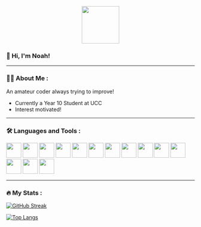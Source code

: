 <div id="header" align="center">
  <img src="https://media1.giphy.com/media/v1.Y2lkPTc5MGI3NjExcDVlZGRqeGNmb2dpNmRxYjA3NWwzNXRzM2NxaTE3YnhxaWNmbmptcCZlcD12MV9pbnRlcm5hbF9naWZfYnlfaWQmY3Q9cw/6BHbKbBorP68tvJQlY/giphy.gif" width="100"/>
</div>

### :wave: Hi, I'm Noah!

---
### :woman_technologist: About Me :
An amateur coder always trying to improve!
- Currently a Year 10 Student at UCC
- Interest motivated!

---

### :hammer_and_wrench: Languages and Tools :

<div>
    <img src="https://cdn.jsdelivr.net/gh/devicons/devicon@latest/icons/python/python-original.svg" width="40" height="40"/>
    <img src="https://cdn.jsdelivr.net/gh/devicons/devicon@latest/icons/pypi/pypi-original.svg" width="40" height="40"/>
    <img src="https://cdn.jsdelivr.net/gh/devicons/devicon@latest/icons/numpy/numpy-original.svg"width="40" height="40" />
    <img src="https://cdn.jsdelivr.net/gh/devicons/devicon@latest/icons/matplotlib/matplotlib-original.svg" width="40" height="40"/>
    <img src="https://cdn.jsdelivr.net/gh/devicons/devicon@latest/icons/swift/swift-original.svg"width="40" height="40" />
    <img src="https://cdn.jsdelivr.net/gh/devicons/devicon@latest/icons/cplusplus/cplusplus-original.svg" width="40" height="40"/>
    <img src="https://cdn.jsdelivr.net/gh/devicons/devicon@latest/icons/csharp/csharp-original.svg" width="40" height="40"/>
    <img src="https://cdn.jsdelivr.net/gh/devicons/devicon@latest/icons/html5/html5-original.svg"width="40" height="40" />
    <img src="https://cdn.jsdelivr.net/gh/devicons/devicon@latest/icons/css3/css3-original.svg"width="40" height="40" />
    <img src="https://cdn.jsdelivr.net/gh/devicons/devicon@latest/icons/javascript/javascript-original.svg" width="40" height="40"/>
    <img src="https://cdn.jsdelivr.net/gh/devicons/devicon@latest/icons/plotly/plotly-original.svg"width="40" height="40" />
    <img src="https://cdn.jsdelivr.net/gh/devicons/devicon@latest/icons/bootstrap/bootstrap-original.svg" width="40" height="40"/>
    <img src="https://cdn.jsdelivr.net/gh/devicons/devicon@latest/icons/p5js/p5js-original.svg" width="40" height="40"/>
    <img src="https://cdn.jsdelivr.net/gh/devicons/devicon@latest/icons/unity/unity-original.svg"width="40" height="40" />
          
</div>

---

### :fire: My Stats :

[![GitHub Streak](http://github-readme-streak-stats.herokuapp.com?user=ntcie)](https://git.io/streak-stats)

[![Top Langs](https://github-readme-stats.vercel.app/api/top-langs/?username=ntcie&layout=compact&theme=vision-friendly-light)](https://github.com/anuraghazra/github-readme-stats)

<!--
**ntcie/ntcie** is a ✨ _special_ ✨ repository because its `README.md` (this file) appears on your GitHub profile.

Here are some ideas to get you started:

- 🔭 I’m currently working on ...
- 🌱 I’m currently learning ...
- 👯 I’m looking to collaborate on ...
- 🤔 I’m looking for help with ...
- 💬 Ask me about ...
- 📫 How to reach me: ...
- 😄 Pronouns: ...
- ⚡ Fun fact: ...
-->

